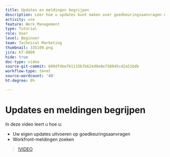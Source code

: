 ```yaml
---
title: Updates en meldingen begrijpen
description: Leer hoe u updates kunt maken over goedkeuringsaanvragen en hoe u meldingen kunt vinden in Workfront.
activity: use
feature: Work Management
type: Tutorial
role: User
level: Beginner
team: Technical Marketing
thumbnail: 335109.png
jira: KT-8809
hide: true
doc-type: video
source-git-commit: 609df4be7b1115b7b624d9e8e758845cd2a51bdb
workflow-type: tm+mt
source-wordcount: '40'
ht-degree: 0%

---
```


# Updates en meldingen begrijpen

In deze video leert u hoe u:

* Uw eigen updates uitvoeren op goedkeuringsaanvragen
* Workfront-meldingen zoeken

>[!VIDEO](https://video.tv.adobe.com/v/335109/?quality=12&learn=on)

<!---
learn more URLS
Tag others on updates
Update work
--->
